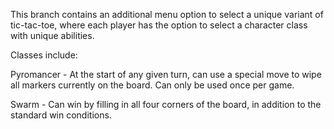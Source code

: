 This branch contains an additional menu option to select a unique variant of
tic-tac-toe, where each player has the option to select a character class
with unique abilities.

Classes include:

Pyromancer - At the start of any given turn, can use a special move to wipe
all markers currently on the board. Can only be used once per game.

Swarm - Can win by filling in all four corners of the board, in addition to
the standard win conditions.